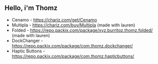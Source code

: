 ## Hello, i'm Thomz 
- Cenamo - https://chariz.com/get/Cenamo
- Multipla - https://chariz.com/buy/Multipla (made with lauren)
- Folded - https://repo.packix.com/package/xyz.burritoz.thomz.folded/ (made with lauren)
- DockChanger - https://repo.packix.com/package/com.thomz.dockchanger/
- Haptic Buttons - https://repo.packix.com/package/com.thomz.hapticbuttons/

